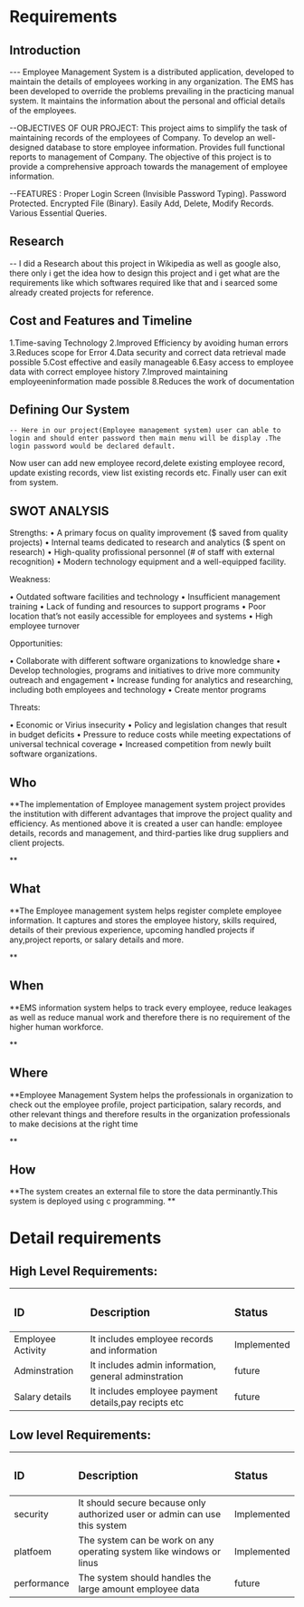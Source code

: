 # Requirements
## Introduction
 --- Employee Management System is a distributed application, developed to maintain the details of employees working in any organization.
The EMS has been developed to override the problems prevailing in the practicing manual system.
It maintains the information about the personal and official details of the employees.

--OBJECTIVES OF OUR PROJECT:
This project aims to simplify the task of maintaining records of the employees of Company.
To develop an well-designed database to store employee information.
Provides full functional reports to management of Company.
The objective of this project is to provide a comprehensive approach towards the management of employee information.

--FEATURES :
Proper Login Screen (Invisible Password Typing).
Password Protected.
Encrypted File (Binary).
Easily Add, Delete, Modify Records.
Various Essential Queries.

## Research

-- I did a Research about this project in Wikipedia as well as google also, there only i get the idea how to design this project and i get what are the requirements like which softwares required like that and i searced some already created projects for reference. 
## Cost and Features and Timeline
1.Time-saving Technology 2.Improved Efficiency by avoiding human errors 3.Reduces scope for Error 4.Data security and correct data retrieval made possible 5.Cost effective and easily manageable 6.Easy access to employee data with correct employee history 7.Improved maintaining employeeninformation made possible 8.Reduces the work of documentation
## Defining Our System
    -- Here in our project(Employee management system) user can able to login and should enter password then main menu will be display .The login password would be declared default.
Now user can add new employee record,delete existing employee record, update existing records, view list existing records etc. Finally user can exit from system.

## SWOT ANALYSIS
Strengths:
• A primary focus on quality improvement ($ saved from quality projects) • Internal teams dedicated to research and analytics ($ spent on research) • High-quality profissional personnel (# of staff with external recognition) • Modern technology equipment and a well-equipped facility.

Weakness:

• Outdated software facilities and technology • Insufficient management training • Lack of funding and resources to support programs • Poor location that’s not easily accessible for employees and systems • High employee turnover

Opportunities:

• Collaborate with different software organizations to knowledge share • Develop technologies, programs and initiatives to drive more community outreach and engagement • Increase funding for analytics and researching, including both employees and technology • Create mentor programs

Threats:

• Economic or Virius insecurity • Policy and legislation changes that result in budget deficits • Pressure to reduce costs while meeting expectations of universal technical coverage • Increased competition from newly built software organizations.

## Who

**The implementation of Employee management system project provides the institution with different advantages that improve the project quality and efficiency. As mentioned above it is created a user can handle: employee details, records and management, and third-parties like drug suppliers and client projects.

**

## What

**The Employee management system helps register complete employee information. It captures and stores the employee history, skills required, details of their previous experience, upcoming handled projects if any,project reports, or salary details and more.

**

## When

**EMS information system helps to track every employee, reduce leakages as well as reduce manual work and therefore there is no requirement of the higher human workforce.

**

## Where

**Employee Management System helps the professionals in organization to check out the employee profile, project participation, salary records, and other relevant things and therefore results in the organization professionals to make decisions at the right time

**

## How

**The system creates an external file to store the data perminantly.This system is deployed using c programming.
**

# <h1>Detail requirements
## <h2>High Level Requirements: 
|<h3>ID | <h3>Description | <h3>Status  |
|:------|:----------------|:------------|
|Employee Activity|It includes employee records and information|Implemented|
|Adminstration|It includes admin information, general adminstration|future|
|Salary details|It includes employee payment details,pay recipts etc|future|	
## <h2>Low level Requirements:
|<h3>ID | <h3>Description | <h3>Status  |
|:------|:----------------|:------------|
|security|It should secure because only authorized user or admin can use this system|Implemented|
|platfoem|The system can be work on any operating system like windows or linus	|Implemented|
|performance|The system should handles the large amount employee data|future|	
